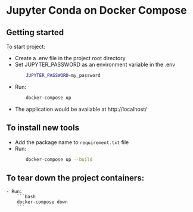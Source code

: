# Jupyter Conda on Docker Compose 

## Getting started

To start project:
 - Create a .env file in the project root directory
 - Set JUPYTER_PASSWORD as an environment variable in the .env
    ```bash
        JUPYTER_PASSWORD=my_password
    ```
  - Run:
    ```bash
        docker-compose up
    ```
  - The application would be available at http://localhost/

## To install new tools
 
 - Add the package name to ```requirement.txt``` file
 - Run:
    ```bash
        docker-compose up --build
    ```

## To tear down the project containers:

    - Run: 
        ```bash
        docker-compose down
        ```
